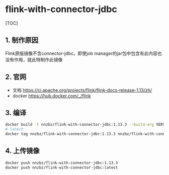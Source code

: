 # flink-with-connector-jdbc

[TOC]

## 1. 制作原因

Flink原版镜像不含connector-jdbc，即使job manager的jar包中包含有此内容也没有作用，就此特制作此镜像

## 2. 官网

- 文档
  <https://ci.apache.org/projects/flink/flink-docs-release-1.13/zh/>
- docker
  <https://hub.docker.com/_/flink>

## 3. 编译

```sh
docker build -t nnzbz/flink-with-connector-jdbc:1.13.3 --build-arg VERSION=1.13.3 --build-arg SCALA_VERSION=2.12  .
# latest
docker tag nnzbz/flink-with-connector-jdbc:1.13.3 nnzbz/flink-with-connector-jdbc:latest
```

## 4. 上传镜像

```sh
docker push nnzbz/flink-with-connector-jdbc:1.13.3
docker push nnzbz/flink-with-connector-jdbc:latest
```
